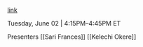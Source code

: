 [link](https://events.educause.edu/special-topic-events/security-professionals-conference/2020/agenda/a-trojan-horse-in-the-university-perimeter)

Tuesday, June 02 | 4:15PM–4:45PM ET

Presenters
[[Sari Frances]]
[[Kelechi Okere]]
